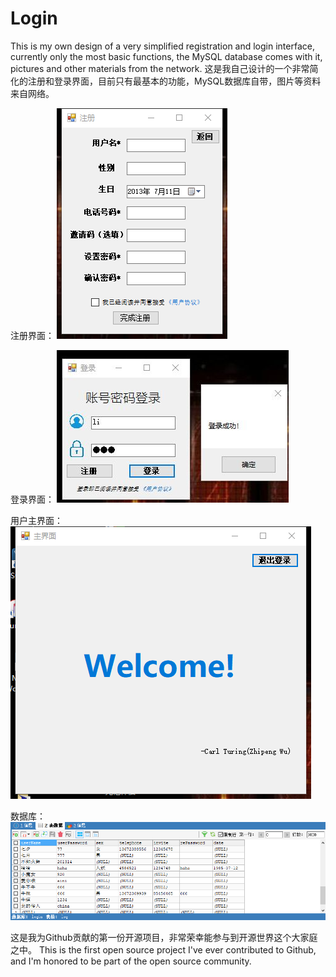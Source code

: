 # Login
This is my own design of a very simplified registration and login interface, currently only the most basic functions, the MySQL database comes with it, pictures and other materials from the network.
这是我自己设计的一个非常简化的注册和登录界面，目前只有最基本的功能，MySQL数据库自带，图片等资料来自网络。

注册界面：
![Image text](https://github.com/CarlTuring/Login-Csharp-realize/blob/main/img/%E6%B3%A8%E5%86%8C.png?raw=true)


登录界面：
![Image text](https://github.com/CarlTuring/Login-Csharp-realize/blob/main/img/%E7%99%BB%E5%BD%95.jpg?raw=true)

用户主界面：
![Image text](https://github.com/CarlTuring/Login-Csharp-realize/blob/main/img/%E7%95%8C%E9%9D%A2.png?raw=true)

数据库：
![Image text](https://github.com/CarlTuring/Login-Csharp-realize/blob/main/img/%E6%95%B0%E6%8D%AE%E5%BA%93.png?raw=true)

这是我为Github贡献的第一份开源项目，非常荣幸能参与到开源世界这个大家庭之中。
This is the first open source project I've ever contributed to Github, and I'm honored to be part of the open source community.
